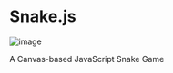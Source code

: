# Snake.js

![image](https://user-images.githubusercontent.com/60582987/192431959-6837f418-3787-4be1-af57-94d16da21b5b.png)

A Canvas-based JavaScript Snake Game
